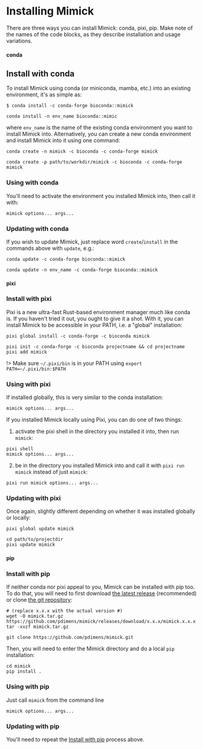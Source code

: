 # Installing Mimick

There are three ways you can install Mimick: conda, pixi, pip. Make note of the names of the code blocks, as they
describe installation and usage variations.

<!-- tabs:start -->
#### **conda**

## Install with conda
To install Mimick using conda (or miniconda, mamba, etc.) into an existing environment, it's as simple as:
```you're already in the environment
$ conda install -c conda-forge bioconda::mimick
```
```you're not in the environment
conda install -n env_name bioconda::mimic
```
where `env_name` is the name of the existing conda environment
you want to install Mimick into. Alternatively, you can create
a new conda environment and install Mimick into it using one command:
```global environment
conda create -n mimick -c bioconda -c conda-forge mimick
```
```local environment
conda create -p path/to/workdir/mimick -c bioconda -c conda-forge mimick
```

### Using with conda
You'll need to activate the environment you installed Mimick into, then call it with:
```run Mimick
mimick options... args...
```

### Updating with conda
If you wish to update Mimick, just replace word `create`/`install` in the commands above with `update`, e.g.:
```you're already in the environment
conda update -c conda-forge bioconda::mimick
```
```you're not in the environment
conda update -n env_name -c conda-forge bioconda::mimick
```


####  **pixi**

### Install with pixi
Pixi is a new ultra-fast Rust-based environment manager much like conda is. If you haven't tried it out, you ought to give it a shot.
With it, you can install Mimick to be accessible in your PATH, i.e. a "global" installation:
```global install
pixi global install -c conda-forge -c bioconda mimick
```
```local install
pixi init -c conda-forge -c bioconda projectname && cd projectname
pixi add mimick
```

!> Make sure `~/.pixi/bin` is in your PATH using `export PATH=~/.pixi/bin:$PATH`

### Using with pixi
If installed globally, this is very similar to the conda installation:
```install globally
mimick options... args...
```

If you installed Mimick locally using Pixi, you can do one of two things:
1. activate the pixi shell in the directory you installed it into, then run `mimick`:
```installed locally and activate environment
pixi shell
mimick options... args...
```
2. be in the directory you installed Mimick into and call it with `pixi run mimick` instead of just `mimick`:
```installed locally and not activating environment
pixi run mimick options... args...
```

### Updating with pixi
Once again, slightly different depending on whether it was installed globally or locally:
```installed globally
pixi global update mimick
```
```installed locally
cd path/to/projectdir
pixi update mimick
```

#### **pip**
### Install with pip
If neither conda nor pixi appeal to you, Mimick can be installed with pip too. To do that, you will need to first
download [the latest release](https://github.com/pdimens/mimick/releases) (recommended) or clone
[the git repository](https://github.com/pdimens/mimick):
```download the latest release
# (replace x.x.x with the actual version #)
wget -O mimick.tar.gz https://github.com/pdimens/mimick/releases/download/x.x.x/mimick.x.x.x.tar.gz
tar -xvzf mimick.tar.gz
```
```clone the repository
git clone https://github.com/pdimens/mimick.git
```

Then, you will need to enter the Mimick directory and do a local `pip` installation:
```local pip installation
cd mimick
pip install .
```

### Using with pip
Just call `mimick` from the command line
```call Mimick
mimick options... args...
```

### Updating with pip
You'll need to repeat the [Install with pip](#install-with-pip) process above.

<!-- tabs:end -->
